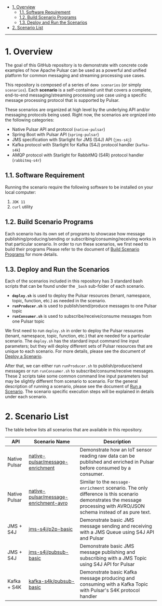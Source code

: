 - [1. Overview](#1-overview)
  - [1.1. Software Requirement](#11-software-requirement)
  - [1.2. Build Scenario Programs](#12-build-scenario-programs)
  - [1.3. Deploy and Run the Scenarios](#13-deploy-and-run-the-scenarios)
- [2. Scenario List](#2-scenario-list)

---

# 1. Overview

The goal of this GitHub repository is to demonstrate with concrete code examples of how Apache Pulsar can be used as a powerful and unified platform for common messaging and streaming processing use cases. 

This repository is composed of a series of `demo scenarios` (or simply `scenarios`). Each **scenario** is a self-contained unit that covers a complete, end-to-end messaging/streaming processing use case using a specific message processing protocol that is supported by Pulsar. 

These scenarios are organized at high level by the underlying API and/or messaging protocols being used. Right now, the scenarios are orgnized into the following categories:
* Native Pulsar API and protocol (`native-pulsar`)
* Spring Boot with Pulsar API (`spring-pulsar`)
* JMS specification with Starlight for JMS (S4J) API (`jms-s4j`)
* Kafka protocol with Starlight for Kafka (S4J) protocol handler (`kafka-s4k`)
* AMQP protocol with Starlight for RabbitMQ (S4R) protocol handler (`rabbitmq-s4r`)

## 1.1. Software Requirement

Running the scenario require the following software to be installed on your local computer:

1. `JDK 11`
2. `curl` utility

## 1.2. Build Scenario Programs

Each scenario has its own set of programs to showcase how message publishing/producing/sending or subscribing/consuming/receiving works in that particular scenario. In order to run these scenarios, we first need to build their programs Please refer to the document of [Build Scenario Programs](./Build.Programs.md) for more details.

## 1.3. Deploy and Run the Scenarios 

Each of the scenarios included in this repository has 3 standard bash scripts that can be found under the `_bash` sub-folder of each scenario.

* **`deploy.sh`** is used to deploy the Pulsar resources (tenant, namespace, topic, function, etc.) as needed in the scenario.
* **`runProducer.sh`** is used to publish/send/produce messages to one Pulsar topic
* **`runConsumer.sh`** is used to subscribe/receive/consume messages from one Pulsar topic

We first need to run `deploy.sh` in order to deploy the Pulsar resources (tenant, namespace, topic, function, etc.) that are needed for a particular scenario. The `deploy.sh` has the standard input command line input parameters; but they will deploy different sets of Pulsar resources that are unique to each scenario. For more details, please see the document of [Deploy a Scenario](./Deploy.Scenario.md).

After that, we can either run `runProducer.sh` to publish/produce/send messages or run `runConsumer.sh` to subscribe/consume/receive messages. These 2 scripts take some common command line input parameters but may be slightly different from scenario to scenario. For the general description of running a scenario, please see the document of [Run a Scenario](./Run.Scenario.md). The scenario specific execution steps will be explained in details under each scenario.

# 2. Scenario List

The table below lists all scenarios that are available in this repository.

| API | Scenario Name | Description |
| --- | ------------- | ----------- |
| Native Pulsar | [native-pulsar/message-enrichment](scenarios/native-pulsar/message-enrichment/README.md) | Demonstrate how an IoT sensor reading raw data can be published and enriched in Pulsar before consumed by a consumer. |
| Native Pulsar | [native-pulsar/message-enrichment-avro](scenarios/native-pulsar/message-enrichment-avro/README.md) | Similar to the `message-enrichment` scenario. The only difference is this scenario demonstrates the message processing with AVRO/JSON schema instead of as pure text. |
| JMS + S4J | [jms-s4j/p2p-basic](scenarios/jms-s4j/p2p-basic/README.md) | Demonstrate basic JMS message sending and receiving with a JMS Queue using S4J API and Pulsar |
| JMS + S4J | [jms-s4j/pubsub-basic](scenarios/jms-s4j/pubsub-basic/README.md) | Demonstrate basic JMS message publishing and subscribing with a JMS Topic using S4J API for Pulsar |
| Kafka + S4K | [kafka-s4k/pubsub-basic](scenarios/kafka-s4k/pubsub-basic/README.md) | Demonstrate basic Kafka message producing and consuming with a Kafka Topic with Pulsar's S4K protocol handler |